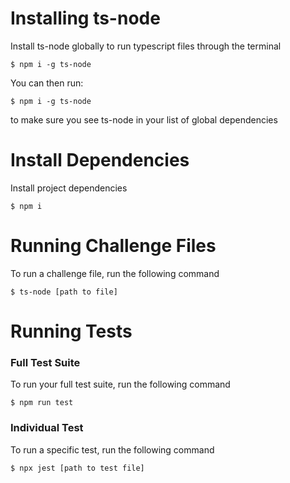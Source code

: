 # Installing ts-node

Install ts-node globally to run typescript files through the terminal

```
$ npm i -g ts-node
```

You can then run:

```
$ npm i -g ts-node
```

to make sure you see ts-node in your list of global dependencies

# Install Dependencies

Install project dependencies

```
$ npm i
```

# Running Challenge Files

To run a challenge file, run the following command

```
$ ts-node [path to file]
```

# Running Tests

### Full Test Suite

To run your full test suite, run the following command

```
$ npm run test
```

### Individual Test

To run a specific test, run the following command

```
$ npx jest [path to test file]
```
